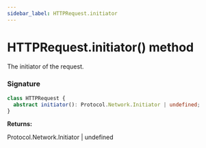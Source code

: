 ```yaml
---
sidebar_label: HTTPRequest.initiator
---
```


# HTTPRequest.initiator() method

The initiator of the request.

### Signature

```typescript
class HTTPRequest {
  abstract initiator(): Protocol.Network.Initiator | undefined;
}
```

**Returns:**

Protocol.Network.Initiator \| undefined

